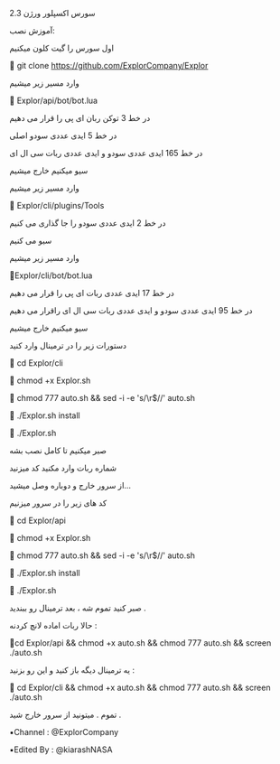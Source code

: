 سورس اکسپلور ورژن 2.3

آموزش نصب:

اول سورس را گیت کلون میکنیم  

🚦 git clone https://github.com/ExplorCompany/Explor  

وارد مسیر زیر میشیم

🚦 Explor/api/bot/bot.lua

در خط 3 توکن ربان ای پی را قرار می دهیم 

در خط 5 ایدی عددی سودو اصلی  

در خط 165 ایدی عددی سودو و ایدی عددی ربات سی ال ای

سیو میکنیم خارج میشیم

وارد مسیر زیر میشیم

🚦 Explor/cli/plugins/Tools

در خط 2 ایدی عددی سودو را جا گذاری می کنیم

سیو می کنیم 

وارد مسیر زیر میشیم 

🚦Explor/cli/bot/bot.lua

در خط 17 ایدی عددی ربات ای پی را قرار می دهیم

در خط 95 ایدی عددی سودو  و ایدی عددی ربات سی ال ای راقرار می دهیم

سیو میکنیم خارج میشیم 

دستورات زیر را در ترمینال وارد کنید


🚦 cd Explor/cli

🚦 chmod +x Explor.sh

🚦 chmod 777 auto.sh && sed -i -e 's/\r$//' auto.sh

🚦 ./Explor.sh install 

🚦 ./Explor.sh

صبر میکنیم تا کامل نصب بشه 

شماره ربات وارد مکنید کد میزنید‌

از سرور خارج و دوباره وصل میشید...

کد های زیر را در سرور میزنیم 

🚦 cd Explor/api

🚦 chmod +x Explor.sh

🚦 chmod 777 auto.sh && sed -i -e 's/\r$//' auto.sh

🚦 ./Explor.sh install

🚦 ./Explor.sh

صبر کنید تموم شه ، بعد ترمینال رو ببندید .



حالا ربات اماده لانچ کردنه :

🚦cd Explor/api && chmod +x auto.sh && chmod 777 auto.sh && screen ./auto.sh

یه ترمینال دیگه باز کنید و این رو بزنید : 

🚦 cd Explor/cli && chmod +x auto.sh && chmod 777 auto.sh && screen ./auto.sh 

تموم . میتونید از سرور خارج شید .

▪️Channel : @ExplorCompany

▪️Edited By : @kiarashNASA
